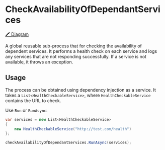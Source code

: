 ﻿# CheckAvailabilityOfDependantServices
[🖍 Diagram](diagram)

A global reusable sub-process that for checking the availability of dependent services. 
It performs a health check on each service and logs any services that are not responding successfully.
If a service is not available, it throws an exception.

##  Usage
The process can be obtained using dependency injection as a service.
It takes a `List<HealthCheckableService>`, where `HealthCheckableService` contains the URL to check.

Use `Run` or `RunAsync`:
```csharp
var services = new List<HealthCheckableService>
{
    new HealthCheckableService("http://test.com/health")
};

checkAvailabilityOfDependantServices.RunAsync(services);
```
<!-- Links -->
[diagram]: https://confluence.visma.com/pages/viewpage.action?spaceKey=VII&title=Global+Reusable+Sub-Processes+for+Execution+Models#GlobalReusableSubProcessesforExecutionModels-Checkavailabilityofdependentservices
